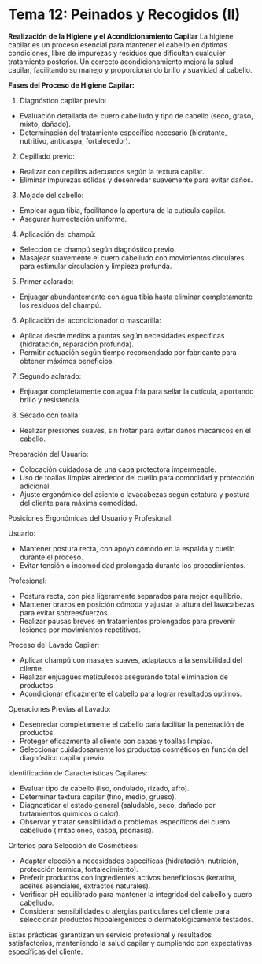 # Tema 12: Peinados y Recogidos (II)

**Realización de la Higiene y el Acondicionamiento Capilar**
La higiene capilar es un proceso esencial para mantener el cabello en óptimas condiciones, libre de impurezas y residuos que dificultan cualquier tratamiento posterior. Un correcto acondicionamiento mejora la salud capilar, facilitando su manejo y proporcionando brillo y suavidad al cabello.

**Fases del Proceso de Higiene Capilar:**

1. Diagnóstico capilar previo:

- Evaluación detallada del cuero cabelludo y tipo de cabello (seco, graso, mixto, dañado).
- Determinación del tratamiento específico necesario (hidratante, nutritivo, anticaspa, fortalecedor).

2. Cepillado previo:

- Realizar con cepillos adecuados según la textura capilar.
- Eliminar impurezas sólidas y desenredar suavemente para evitar daños.

3. Mojado del cabello:

- Emplear agua tibia, facilitando la apertura de la cutícula capilar.
- Asegurar humectación uniforme.

4. Aplicación del champú:

- Selección de champú según diagnóstico previo.
- Masajear suavemente el cuero cabelludo con movimientos circulares para estimular circulación y limpieza profunda.

5. Primer aclarado:

- Enjuagar abundantemente con agua tibia hasta eliminar completamente los residuos del champú.

6. Aplicación del acondicionador o mascarilla:

- Aplicar desde medios a puntas según necesidades específicas (hidratación, reparación profunda).
- Permitir actuación según tiempo recomendado por fabricante para obtener máximos beneficios.

7. Segundo aclarado:

- Enjuagar completamente con agua fría para sellar la cutícula, aportando brillo y resistencia.

8. Secado con toalla:

- Realizar presiones suaves, sin frotar para evitar daños mecánicos en el cabello.

Preparación del Usuario:

- Colocación cuidadosa de una capa protectora impermeable.
- Uso de toallas limpias alrededor del cuello para comodidad y protección adicional.
- Ajuste ergonómico del asiento o lavacabezas según estatura y postura del cliente para máxima comodidad.

Posiciones Ergonómicas del Usuario y Profesional:

Usuario:

- Mantener postura recta, con apoyo cómodo en la espalda y cuello durante el proceso.
- Evitar tensión o incomodidad prolongada durante los procedimientos.

Profesional:

- Postura recta, con pies ligeramente separados para mejor equilibrio.
- Mantener brazos en posición cómoda y ajustar la altura del lavacabezas para evitar sobreesfuerzos.
- Realizar pausas breves en tratamientos prolongados para prevenir lesiones por movimientos repetitivos.

Proceso del Lavado Capilar:

- Aplicar champú con masajes suaves, adaptados a la sensibilidad del cliente.
- Realizar enjuagues meticulosos asegurando total eliminación de productos.
- Acondicionar eficazmente el cabello para lograr resultados óptimos.

Operaciones Previas al Lavado:

- Desenredar completamente el cabello para facilitar la penetración de productos.
- Proteger eficazmente al cliente con capas y toallas limpias.
- Seleccionar cuidadosamente los productos cosméticos en función del diagnóstico capilar previo.

Identificación de Características Capilares:

- Evaluar tipo de cabello (liso, ondulado, rizado, afro).
- Determinar textura capilar (fino, medio, grueso).
- Diagnosticar el estado general (saludable, seco, dañado por tratamientos químicos o calor).
- Observar y tratar sensibilidad o problemas específicos del cuero cabelludo (irritaciones, caspa, psoriasis).

Criterios para Selección de Cosméticos:

- Adaptar elección a necesidades específicas (hidratación, nutrición, protección térmica, fortalecimiento).
- Preferir productos con ingredientes activos beneficiosos (keratina, aceites esenciales, extractos naturales).
- Verificar pH equilibrado para mantener la integridad del cabello y cuero cabelludo.
- Considerar sensibilidades o alergias particulares del cliente para seleccionar productos hipoalergénicos o dermatológicamente testados.

Estas prácticas garantizan un servicio profesional y resultados satisfactorios, manteniendo la salud capilar y cumpliendo con expectativas específicas del cliente.
